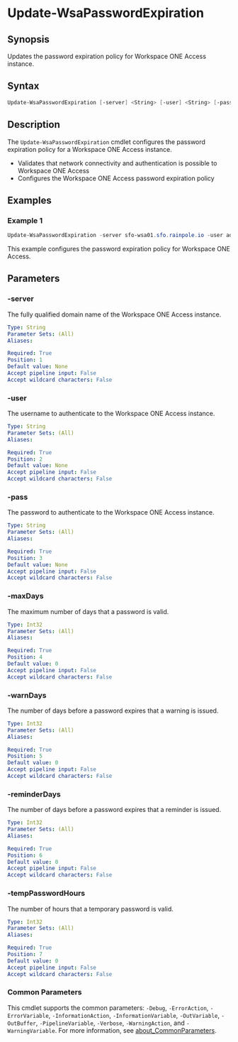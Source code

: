 # Update-WsaPasswordExpiration

## Synopsis

Updates the password expiration policy for Workspace ONE Access instance.

## Syntax

```powershell
Update-WsaPasswordExpiration [-server] <String> [-user] <String> [-pass] <String> [-maxDays] <Int32> [-warnDays] <Int32> [-reminderDays] <Int32> [-tempPasswordHours] <Int32> [<CommonParameters>]
```

## Description

The `Update-WsaPasswordExpiration` cmdlet configures the password expiration policy for a Workspace ONE Access instance.

- Validates that network connectivity and authentication is possible to Workspace ONE Access
- Configures the Workspace ONE Access password expiration policy

## Examples

### Example 1

```powershell
Update-WsaPasswordExpiration -server sfo-wsa01.sfo.rainpole.io -user admin@local -pass VMw@re1!VMw@re1! -maxDays 999 -warnDays 14 -reminderDays 7 -tempPasswordHours 24
```

This example configures the password expiration policy for Workspace ONE Access.

## Parameters

### -server

The fully qualified domain name of the Workspace ONE Access instance.

```yaml
Type: String
Parameter Sets: (All)
Aliases:

Required: True
Position: 1
Default value: None
Accept pipeline input: False
Accept wildcard characters: False
```

### -user

The username to authenticate to the Workspace ONE Access instance.

```yaml
Type: String
Parameter Sets: (All)
Aliases:

Required: True
Position: 2
Default value: None
Accept pipeline input: False
Accept wildcard characters: False
```

### -pass

The password to authenticate to the Workspace ONE Access instance.

```yaml
Type: String
Parameter Sets: (All)
Aliases:

Required: True
Position: 3
Default value: None
Accept pipeline input: False
Accept wildcard characters: False
```

### -maxDays

The maximum number of days that a password is valid.

```yaml
Type: Int32
Parameter Sets: (All)
Aliases:

Required: True
Position: 4
Default value: 0
Accept pipeline input: False
Accept wildcard characters: False
```

### -warnDays

The number of days before a password expires that a warning is issued.

```yaml
Type: Int32
Parameter Sets: (All)
Aliases:

Required: True
Position: 5
Default value: 0
Accept pipeline input: False
Accept wildcard characters: False
```

### -reminderDays

The number of days before a password expires that a reminder is issued.

```yaml
Type: Int32
Parameter Sets: (All)
Aliases:

Required: True
Position: 6
Default value: 0
Accept pipeline input: False
Accept wildcard characters: False
```

### -tempPasswordHours

The number of hours that a temporary password is valid.

```yaml
Type: Int32
Parameter Sets: (All)
Aliases:

Required: True
Position: 7
Default value: 0
Accept pipeline input: False
Accept wildcard characters: False
```

### Common Parameters

This cmdlet supports the common parameters: `-Debug`, `-ErrorAction`, `-ErrorVariable`, `-InformationAction`, `-InformationVariable`, `-OutVariable`, `-OutBuffer`, `-PipelineVariable`, `-Verbose`, `-WarningAction`, and `-WarningVariable`. For more information, see [about_CommonParameters](http://go.microsoft.com/fwlink/?LinkID=113216).

